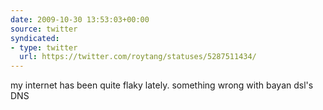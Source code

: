 ```yaml
---
date: 2009-10-30 13:53:03+00:00
source: twitter
syndicated:
- type: twitter
  url: https://twitter.com/roytang/statuses/5287511434/
---
```


my internet has been quite flaky lately. something wrong with bayan dsl's DNS